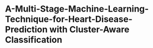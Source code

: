 # A-Multi-Stage-Machine-Learning-Technique-for-Heart-Disease-Prediction with Cluster-Aware Classification
